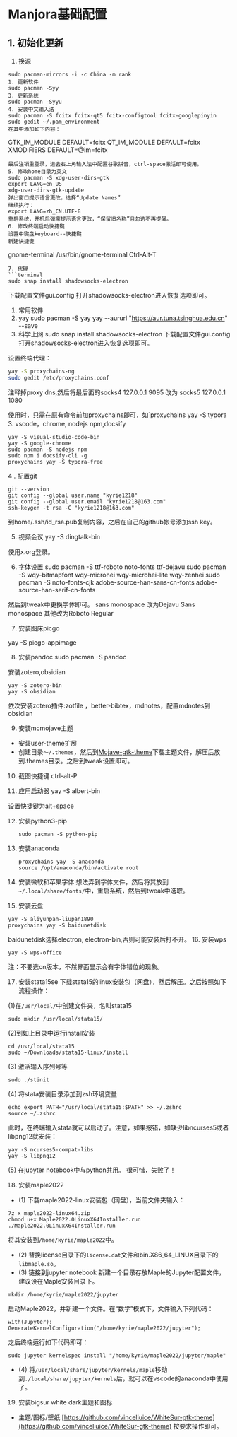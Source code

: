 # Manjora基础配置
## 1. 初始化更新
1. 换源
```
sudo pacman-mirrors -i -c China -m rank
1. 更新软件
sudo pacman -Syy
3. 更新系统
sudo pacman -Syyu
4. 安装中文输入法
sudo pacman -S fcitx fcitx-qt5 fcitx-configtool fcitx-googlepinyin
sudo gedit ~/.pam_environment
在其中添加如下内容：
```
GTK_IM_MODULE DEFAULT=fcitx
QT_IM_MODULE  DEFAULT=fcitx
XMODIFIERS    DEFAULT=\@im=fcitx
```
最后注销重登录，进去右上角输入法中配置谷歌拼音，ctrl-space激活即可使用。
5. 修改home目录为英文
sudo pacman -S xdg-user-dirs-gtk
export LANG=en_US
xdg-user-dirs-gtk-update
弹出窗口提示语言更改，选择“Update Names”
继续执行：
export LANG=zh_CN.UTF-8
重启系统，开机后弹窗提示语言更改，“保留旧名称”且勾选不再提醒。
6. 修改终端启动快捷键
设置中键盘keyboard--快捷键
新建快捷键
```
gnome-terminal
/usr/bin/gnome-terminal
Ctrl-Alt-T
```
7. 代理
```terminal
sudo snap install shadowsocks-electron
```
下载配置文件gui.config
打开shadowsocks-electron进入恢复选项即可。


1. 常用软件
2.  yay
sudo pacman -S yay
yay --aururl "https://aur.tuna.tsinghua.edu.cn" --save
2.  科学上网
sudo snap install shadowsocks-electron
下载配置文件gui.config
打开shadowsocks-electron进入恢复选项即可。

设置终端代理：
```zsh
yay -S proxychains-ng
sudo gedit /etc/proxychains.conf
```
注释掉proxy dns,然后将最后面的socks4 127.0.0.1 9095 改为 socks5 127.0.0.1 1080

使用时，只需在原有命令前加proxychains即可，如`proxychains yay -S typora
3. vscode，chrome, nodejs npm,docsify
```
yay -S visual-studio-code-bin 
yay -S google-chrome
sudo pacman -S nodejs npm
sudo npm i docsify-cli -g
proxychains yay -S typora-free
```
4 . 配置git
```
git --version
git config --global user.name "kyrie1218"
git config --global user.email "kyrie1218@163.com" 
ssh-keygen -t rsa -C "kyrie1218@163.com"
```
到home/.ssh/id_rsa.pub复制内容，之后在自己的github帐号添加ssh key。

5. 视频会议
yay -S dingtalk-bin

使用x.org登录。

6. 字体设置
sudo pacman -S ttf-roboto noto-fonts ttf-dejavu 
sudo pacman -S wqy-bitmapfont wqy-microhei wqy-microhei-lite wqy-zenhei
sudo pacman -S noto-fonts-cjk adobe-source-han-sans-cn-fonts adobe-source-han-serif-cn-fonts

然后到tweak中更换字体即可。
sans monospace 改为Dejavu Sans monospace
其他改为Roboto Regular

7. 安装图床picgo

yay -S picgo-appimage

8. 安装pandoc
sudo pacman -S pandoc

安装zotero,obsidian
```
yay -S zotero-bin
yay -S obsidian
```
依次安装zotero插件:zotfile ，better-bibtex，mdnotes，配置mdnotes到obsidian


9. 安装mcmojave主题
- 安装user-theme扩展
- 创建目录`～/.themes`，然后到[Mojave-gtk-theme](https://github.com/vinceliuice/Mojave-gtk-theme)下载主题文件，解压后放到.themes目录。之后到tweak设置即可。

10. 截图快捷键
ctrl-alt-P

11. 应用启动器
yay -S albert-bin

设置快捷键为alt+space

12. 安装python3-pip

    ```
    sudo pacman -S python-pip
    ```

13. 安装anaconda

    ```
    proxychains yay -S anaconda
    source /opt/anaconda/bin/activate root
    ```

14. 安装微软和苹果字体
想法弄到字体文件，然后将其放到`~/.local/share/fonts/`中，重启系统，然后到tweak中选取。  

15. 安装云盘
```
yay -S aliyunpan-liupan1890
proxychains yay -S baidunetdisk
```
baidunetdisk选择electron, electron-bin,否则可能安装后打不开。
16. 安装wps
```
yay -S wps-office
```
注：不要选cn版本，不然界面显示会有字体错位的现象。

17. 安装stata15se
下载stata15的linux安装包（网盘），然后解压。之后按照如下流程操作：

(1)在`/usr/local/`中创建文件夹，名叫stata15
```
sudo mkdir /usr/local/stata15/
```
(2)到如上目录中运行install安装
```
cd /usr/local/stata15
sudo ~/Downloads/stata15-linux/install
```
(3) 激活输入序列号等
```
sudo ./stinit
```
(4) 将stata安装目录添加到zsh环境变量
```
echo export PATH="/usr/local/stata15:$PATH" >> ~/.zshrc
source ~/.zshrc
```
此时，在终端输入stata就可以启动了。注意，如果报错，如缺少libncurses5或者libpng12就安装：
```
yay -S ncurses5-compat-libs
yay -S libpng12
```
(5) 在jupyter notebook中与python共用。
很可惜，失败了！

18. 安装maple2022
- (1) 下载maple2022-linux安装包（网盘），当前文件夹输入：
```
7z x maple2022-linux64.zip
chmod u+x Maple2022.0LinuxX64Installer.run
./Maple2022.0LinuxX64Installer.run
```
将其安装到`/home/kyrie/maple2022`中。
- (2) 替换license目录下的`license.dat`文件和bin.X86_64_LINUX目录下的`libmaple.so`。
- (3) 链接到jupyter notebook
新建一个目录存放Maple的Jupyter配置文件，建议设在Maple安装目录下。
```
mkdir /home/kyrie/maple2022/jupyter
```
启动Maple2022，并新建一个文件。在“数学”模式下，文件输入下列代码：
```
with(Jupyter):
GenerateKernelConfiguration("/home/kyrie/maple2022/jupyter"); 
```

之后终端运行如下代码即可：
```
sudo jupyter kernelspec install "/home/kyrie/maple2022/jupyter/maple"
```
- (4) 将`/usr/local/share/jupyter/kernels/maple`移动到`./local/share/jupyter/kernels`后，就可以在vscode的anaconda中使用了。

19. 安装bigsur white dark主题和图标
- 主题/图标/壁纸 [https://github.com/vinceliuice/WhiteSur-gtk-theme](https://github.com/vinceliuice/WhiteSur-gtk-theme)
按要求操作即可。




